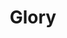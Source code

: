---
layout: default
title: Glory
event: Selma to Montgoemry March
artist: Common and John Legend
genre: Hip hop, soul
writer: John Stephens, Lonnie Lynn, Che Smith
producer:
album:
label: ARTium/Def Jam Recordings a div. of UMG Recordings & Getting Out Our Dreams/Columbia Records/Sony Music Entertainment
country: USA
language: English
duration:
released: 2014
soundcloud: https://w.soundcloud.com/player/?url=https%3A//api.soundcloud.com/tracks/179965085&color=%23fffad2&auto_play=false&hide_related=false&show_comments=true&show_user=true&show_reposts=false&show_teaser=true&visual=true
soundcloud-source: https://soundcloud.com/johnlegend/glory-ft-common
soundcloud-artist: https://soundcloud.com/johnlegend
award1: Academy Award for Best Orginal Song, 2015 
award2: Golden Globe for Best Orginal Song, 2015
award3: Best Song Written for Visual Media, 2016
description: Lorem ipsum dolor sit amet, consectetur adipiscing elit, sed do eiusmod tempor incididunt ut labore et dolore magna aliqua. Semper quis lectus nulla at volutpat diam ut venenatis tellusLorem ipsum dolor sit amet, consectetur adipiscing elit, sed do eiusmod tempor incididunt ut labore et dolore magna aliqua. Semper quis lectus nulla at volutpat diam ut venenatis tellus
versions:



coverart: media/images/cover-art/glory_coverart.jpg
coverart-description:

---